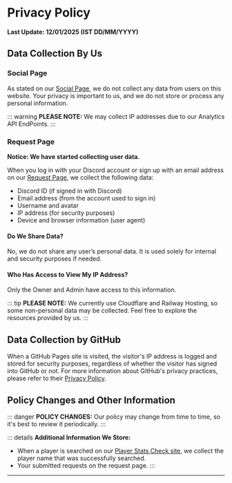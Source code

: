 # Privacy Policy
**Last Update: 12/01/2025 (IST DD/MM/YYYY)**

## Data Collection By Us

### Social Page

As stated on our [Social Page](https://notreal003.github.io/social), we do not collect any data from users on this website. Your privacy is important to us, and we do not store or process any personal information.

::: warning
**PLEASE NOTE:** We may collect IP addresses due to our Analytics API EndPoints.
:::

### Request Page

**Notice: We have started collecting user data.**

When you log in with your Discord account or sign up with an email address on our [Request Page](https://request.notreal003.xyz), we collect the following data:

- Discord ID (if signed in with Discord)
- Email address (from the account used to sign in)
- Username and avatar
- IP address (for security purposes)
- Device and browser information (user agent)

#### Do We Share Data?

No, we do not share any user’s personal data. It is used solely for internal and security purposes if needed.

#### Who Has Access to View My IP Address?

Only the Owner and Admin have access to this information.

::: tip
**PLEASE NOTE:** We currently use Cloudflare and Railway Hosting, so some non-personal data may be collected. Feel free to explore the resources provided by us.
:::

## Data Collection by GitHub

When a GitHub Pages site is visited, the visitor's IP address is logged and stored for security purposes, regardless of whether the visitor has signed into GitHub or not. For more information about GitHub's privacy practices, please refer to their [Privacy Policy](https://docs.github.com/en/site-policy/privacy-policies/github-privacy-statement).

## Policy Changes and Other Information

::: danger
**POLICY CHANGES:** Our policy may change from time to time, so it's best to review it periodically.
:::

::: details
**Additional Information We Store:**
- When a player is searched on our [Player Stats Check site](https://notreal003.github.io/player), we collect the player name that was successfully searched.
- Your submitted requests on the request page.
:::

---
